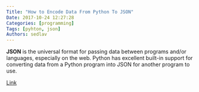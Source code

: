 ```yaml
---
Title: "How to Encode Data From Python To JSON"
Date: 2017-10-24 12:27:28
Categories: [programming]
Tags: [pyhton, json]
Authors: sedlav
---
```


**JSON** is the universal format for passing data between programs and/or languages, especially on the web. Python has excellent built-in support for converting data from a Python program into JSON for another program to use.

[Link](https://linuxconfig.org/how-to-encode-data-from-python-to-json)
